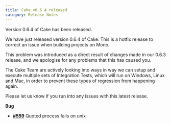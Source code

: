 ```yaml
---
title: Cake v0.6.4 released
category: Release Notes
---
```


Version 0.6.4 of Cake has been released.

We have just released version 0.6.4 of Cake.  This is a hotfix release to correct an issue when building projects on Mono.

This problem was introduced as a direct result of changes made in our 0.6.3 release, and we apologise for any problems that this has caused you.

The Cake Team are actively looking into ways in way we can setup and execute multiple sets of Integration Tests, which will run on Windows, Linux and Mac, in order to prevent these types of regression from happening again. 

Please let us know if you run into any issues with this latest release.

<!--excerpt-->

__Bug__

- [__#559__](https://github.com/cake-build/cake/issues/559) Quoted process fails on unix
